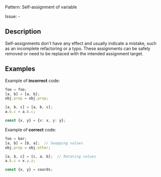 Pattern: Self-assignment of variable

Issue: -

## Description

Self-assignments don't have any effect and usually indicate a mistake, such as an incomplete refactoring or a typo. These assignments can be safely removed or need to be replaced with the intended assignment target.

## Examples

Example of **incorrect** code:
```javascript
foo = foo;
[a, b] = [a, b];
obj.prop = obj.prop;

[a, b, c] = [a, b, c];
a.b.c = a.b.c;

const {x, y} = {x: x, y: y};
```

Example of **correct** code:
```javascript
foo = bar;
[a, b] = [b, a];  // Swapping values
obj.prop = obj.other;

[a, b, c] = [c, a, b];  // Rotating values
a.b.c = x.y.z;

const {x, y} = coords;
```